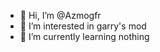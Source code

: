 - 👋 Hi, I’m @Azmogfr
- 👀 I’m interested in garry's mod
- 🌱 I’m currently learning nothing

<!---
Azmogfr/Azmogfr is a ✨ special ✨ repository because its `README.md` (this file) appears on your GitHub profile.
You can click the Preview link to take a look at your changes.
--->
